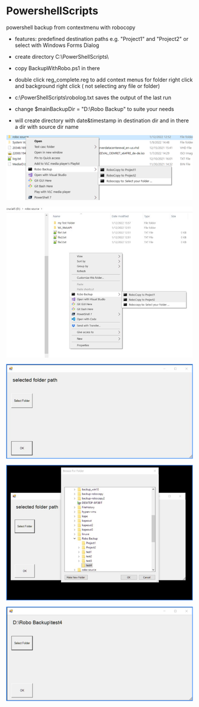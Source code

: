 # PowershellScripts
powershell backup from contextmenu with robocopy

- features: predefined destination paths e.g. "Project1" and "Project2" or select with Windows Forms Dialog

- create directory C:\PowerShellScripts\
- copy BackupWithRobo.ps1 in there
- double click reg_complete.reg to add context menus for folder right click and background right click ( not selecting any file or folder)
- c:\PowerShellScripts\robolog.txt saves the output of the last run

- change $mainBackupDir = "D:\Robo Backup" to suite your needs

- will create directory with date&timestamp in destination dir and in there a dir with source dir name

![a](screenshots/screen_rightfolder.png)

![b](screenshots/screen_rightbackground.jpg)

![c](screenshots/screen_select.jpg)

![d](screenshots/screen_select2.jpg)

![e](screenshots/screen_select3.png)
